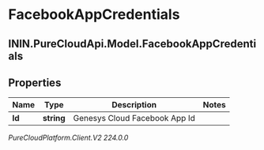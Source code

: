 # FacebookAppCredentials

## ININ.PureCloudApi.Model.FacebookAppCredentials

## Properties

|Name | Type | Description | Notes|
|------------ | ------------- | ------------- | -------------|
| **Id** | **string** | Genesys Cloud Facebook App Id | |



_PureCloudPlatform.Client.V2 224.0.0_
